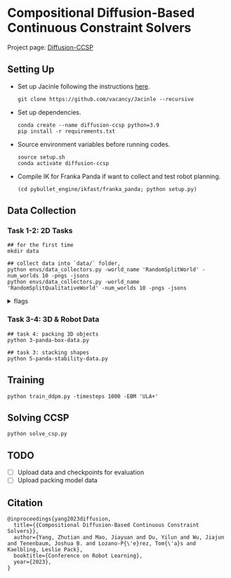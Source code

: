 # Compositional Diffusion-Based Continuous Constraint Solvers

Project page: [Diffusion-CCSP](https://diffusion-ccsp.github.io/)

## Setting Up

* Set up Jacinle following the instructions [here](https://github.com/vacancy/Jacinle).

    ```shell
    git clone https://github.com/vacancy/Jacinle --recursive
    ```

* Set up dependencies.

    ```shell
    conda create --name diffusion-ccsp python=3.9
    pip install -r requirements.txt
    ```

* Source environment variables before running codes.

    ```shell
    source setup.sh
    conda activate diffusion-ccsp
    ```

* Compile IK for Franka Panda if want to collect and test robot planning.

    ```shell
    (cd pybullet_engine/ikfast/franka_panda; python setup.py)
    ```

## Data Collection

### Task 1-2: 2D Tasks

```shell
## for the first time
mkdir data

## collect data into `data/` folder, 
python envs/data_collectors.py -world_name 'RandomSplitWorld' -num_worlds 10 -pngs -jsons
python envs/data_collectors.py -world_name 'RandomSplitQualitativeWorld' -num_worlds 10 -pngs -jsons
```

<details><summary>flags</summary>

* `-world_name = RandomSplitWorld | TriangularRandomSplitWorld | RandomSplitQualitativeWorld`: generates different geometric splitting datasets
* `-num_worlds`: number of data 
* ` -pngs | -jsons`: .png and .json files will be in `render/{dataset_name}` folder

</details>

### Task 3-4: 3D & Robot Data

```shell
## task 4: packing 3D objects
python 3-panda-box-data.py

## task 3: stacking shapes
python 5-panda-stability-data.py
```

## Training

```shell
python train_ddpm.py -timesteps 1000 -EBM 'ULA+'
```

## Solving CCSP

```shell
python solve_csp.py
```

## TODO

- [ ] Upload data and checkpoints for evaluation
- [ ] Upload packing model data

## Citation

```shell
@inproceedings{yang2023diffusion,
  title={{Compositional Diffusion-Based Continuous Constraint Solvers}},
  author={Yang, Zhutian and Mao, Jiayuan and Du, Yilun and Wu, Jiajun and Tenenbaum, Joshua B. and Lozano-P{\'e}rez, Tom{\'a}s and Kaelbling, Leslie Pack},
  booktitle={Conference on Robot Learning},
  year={2023},
}
```
